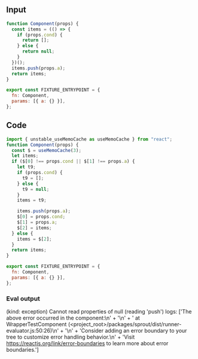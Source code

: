 
## Input

```javascript
function Component(props) {
  const items = (() => {
    if (props.cond) {
      return [];
    } else {
      return null;
    }
  })();
  items.push(props.a);
  return items;
}

export const FIXTURE_ENTRYPOINT = {
  fn: Component,
  params: [{ a: {} }],
};

```

## Code

```javascript
import { unstable_useMemoCache as useMemoCache } from "react";
function Component(props) {
  const $ = useMemoCache(3);
  let items;
  if ($[0] !== props.cond || $[1] !== props.a) {
    let t9;
    if (props.cond) {
      t9 = [];
    } else {
      t9 = null;
    }
    items = t9;

    items.push(props.a);
    $[0] = props.cond;
    $[1] = props.a;
    $[2] = items;
  } else {
    items = $[2];
  }
  return items;
}

export const FIXTURE_ENTRYPOINT = {
  fn: Component,
  params: [{ a: {} }],
};

```
      
### Eval output
(kind: exception) Cannot read properties of null (reading 'push')
logs: ['The above error occurred in the <WrapperTestComponent> component:\n' +
  '\n' +
  '    at WrapperTestComponent (<project_root>/packages/sprout/dist/runner-evaluator.js:50:26)\n' +
  '\n' +
  'Consider adding an error boundary to your tree to customize error handling behavior.\n' +
  'Visit https://reactjs.org/link/error-boundaries to learn more about error boundaries.']